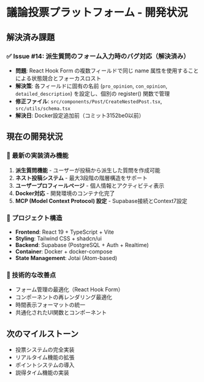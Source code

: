 # 議論投票プラットフォーム - 開発状況

## 解決済み課題

### ✅ Issue #14: 派生質問のフォーム入力時のバグ対応（解決済み）
- **問題**: React Hook Form の複数フィールドで同じ name 属性を使用することによる状態競合とフォーカスロスト
- **解決策**: 各フィールドに固有の名前 (`pro_opinion`, `con_opinion`, `detailed_description`) を設定し、個別の register() 関数で管理
- **修正ファイル**: `src/components/Post/CreateNestedPost.tsx`, `src/utils/schema.tsx`
- **解決日**: Docker設定追加前（コミット3152be0以前）

## 現在の開発状況

### 🚀 最新の実装済み機能
1. **派生質問機能** - ユーザーが投稿から派生した質問を作成可能
2. **ネスト投稿システム** - 最大3段階の階層構造をサポート
3. **ユーザープロフィールページ** - 個人情報とアクティビティ表示
4. **Docker対応** - 開発環境のコンテナ化完了
5. **MCP (Model Context Protocol) 設定** - Supabase接続とContext7設定

### 📁 プロジェクト構造
- **Frontend**: React 19 + TypeScript + Vite
- **Styling**: Tailwind CSS + shadcn/ui
- **Backend**: Supabase (PostgreSQL + Auth + Realtime)
- **Container**: Docker + docker-compose
- **State Management**: Jotai (Atom-based)

### 🔧 技術的な改善点
- フォーム管理の最適化（React Hook Form）
- コンポーネントの再レンダリング最適化
- 時間表示フォーマットの統一
- 共通化されたUI関数とコンポーネント

## 次のマイルストーン
- 投票システムの完全実装
- リアルタイム機能の拡張
- ポイントシステムの導入
- 説得タイム機能の実装
